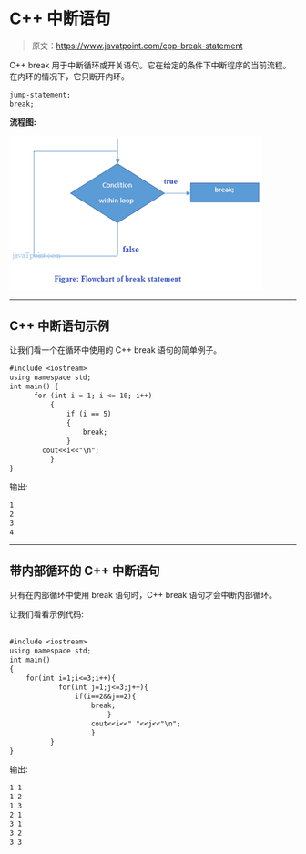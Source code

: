 # C++ 中断语句

> 原文：<https://www.javatpoint.com/cpp-break-statement>

C++ break 用于中断循环或开关语句。它在给定的条件下中断程序的当前流程。在内环的情况下，它只断开内环。

```
jump-statement;    
break;

```

**流程图:**

![Cpp Break statement 1](img/8fe97f4837774ef68a290ba7ec3010a1.png)

* * *

## C++ 中断语句示例

让我们看一个在循环中使用的 C++ break 语句的简单例子。

```
#include <iostream>
using namespace std;
int main() {
      for (int i = 1; i <= 10; i++)  
          {  
              if (i == 5)  
              {  
                  break;  
              }  
        cout<<i<<"\n";  
          }  
}

```

输出:

```
1
2
3
4

```

* * *

## 带内部循环的 C++ 中断语句

只有在内部循环中使用 break 语句时，C++ break 语句才会中断内部循环。

让我们看看示例代码:

```

#include <iostream>
using namespace std;
int main()
{
    for(int i=1;i<=3;i++){      
            for(int j=1;j<=3;j++){      
                if(i==2&&j==2){      
                    break;      
                        }      
                    cout<<i<<" "<<j<<"\n";           
                    }      
          }  
}

```

输出:

```
1 1
1 2
1 3
2 1
3 1
3 2
3 3

```